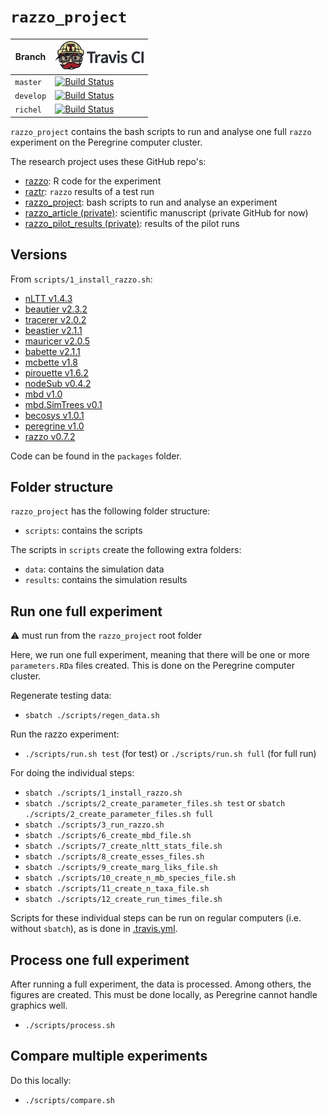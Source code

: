 # `razzo_project`

Branch   |[![Travis CI logo](pics/TravisCI.png)](https://travis-ci.org)
---------|--------------------------------------------------------------------------------
`master` |[![Build Status](https://travis-ci.org/richelbilderbeek/razzo_project.svg?branch=master)](https://travis-ci.org/richelbilderbeek/razzo_project)
`develop`|[![Build Status](https://travis-ci.org/richelbilderbeek/razzo_project.svg?branch=develop)](https://travis-ci.org/richelbilderbeek/razzo_project)
`richel` |[![Build Status](https://travis-ci.org/richelbilderbeek/razzo_project.svg?branch=richel)](https://travis-ci.org/richelbilderbeek/razzo_project)

`razzo_project` contains the bash scripts to run and analyse one full 
`razzo` experiment on the Peregrine computer cluster.

The research project uses these GitHub repo's:

 * [razzo](https://github.com/richelbilderbeek/razzo): R code for the experiment
 * [raztr](https://github.com/richelbilderbeek/raztr): `razzo` results of a test run
 * [razzo_project](https://github.com/richelbilderbeek/razzo_project): bash scripts to run and analyse an experiment
 * [razzo_article (private)](https://github.com/richelbilderbeek/razzo_article): scientific manuscript (private GitHub for now)
 * [razzo_pilot_results (private)](https://github.com/richelbilderbeek/razzo_pilot_results): results of the pilot runs

## Versions

From `scripts/1_install_razzo.sh`:

 * [nLTT v1.4.3](https://github.com/thijsjanzen/nLTT/releases/tag/v1.4.3)
 * [beautier v2.3.2](https://cran.r-project.org/package=beautier)
 * [tracerer v2.0.2](https://cran.r-project.org/package=tracerer)
 * [beastier v2.1.1](https://cran.r-project.org/package=beastier)
 * [mauricer v2.0.5](https://cran.r-project.org/package=mauricer)
 * [babette v2.1.1](https://cran.r-project.org/package=babette)
 * [mcbette v1.8](https://github.com/richelbilderbeek/mcbette/releases/tag/v1.8)
 * [pirouette v1.6.2](https://github.com/richelbilderbeek/pirouette/releases/tag/v1.6.2)
 * [nodeSub v0.4.2](https://github.com/thijsjanzen/nodeSub/releases/tag/v0.4.2)
 * [mbd v1.0](https://github.com/Giappo/mbd/releases/tag/v1.0)
 * [mbd.SimTrees v0.1](https://github.com/Giappo/mbd.SimTrees/releases/tag/v0.1)
 * [becosys v1.0.1](https://github.com/richelbilderbeek/becosys/releases/tag/v1.0.1)
 * [peregrine v1.0](https://github.com/richelbilderbeek/peregrine/releases/tag/v1.0)
 * [razzo v0.7.2](https://github.com/richelbilderbeek/razzo/releases/tag/v0.7.2)

Code can be found in the `packages` folder.

## Folder structure

`razzo_project` has the following folder structure:

 * `scripts`: contains the scripts

The scripts in `scripts` create the following extra folders:

 * `data`: contains the simulation data
 * `results`: contains the simulation results

## Run one full experiment

:warning: must run from the `razzo_project` root folder

Here, we run one full experiment, meaning that there will be one or more
`parameters.RDa` files created. This is done on the Peregrine computer
cluster.

Regenerate testing data:

 * `sbatch ./scripts/regen_data.sh`

Run the razzo experiment:

 * `./scripts/run.sh test` (for test) or `./scripts/run.sh full` (for full run)

For doing the individual steps:

 * `sbatch ./scripts/1_install_razzo.sh`
 * `sbatch ./scripts/2_create_parameter_files.sh test` or `sbatch ./scripts/2_create_parameter_files.sh full`
 * `sbatch ./scripts/3_run_razzo.sh`
 * `sbatch ./scripts/6_create_mbd_file.sh`
 * `sbatch ./scripts/7_create_nltt_stats_file.sh`
 * `sbatch ./scripts/8_create_esses_files.sh`
 * `sbatch ./scripts/9_create_marg_liks_file.sh`
 * `sbatch ./scripts/10_create_n_mb_species_file.sh`
 * `sbatch ./scripts/11_create_n_taxa_file.sh`
 * `sbatch ./scripts/12_create_run_times_file.sh`

Scripts for these individual steps can be run on regular 
computers (i.e. without `sbatch`), as is done in [.travis.yml](.travis.yml).

## Process one full experiment

After running a full experiment, the data is processed. Among others,
the figures are created. This must be done locally, as Peregrine
cannot handle graphics well.

 * `./scripts/process.sh`

## Compare multiple experiments

Do this locally:

 * `./scripts/compare.sh`

